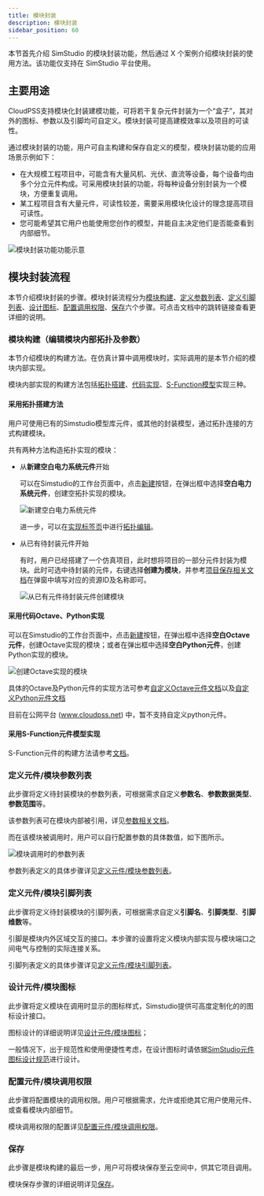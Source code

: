 ```yaml
---
title: 模块封装
description: 模块封装
sidebar_position: 60
---
```


本节首先介绍 SimStudio 的模块封装功能，然后通过 X 个案例介绍模块封装的使用方法。该功能仅支持在 SimStudio 平台使用。

## 主要用途

CloudPSS支持模块化封装建模功能，可将若干复杂元件封装为一个“盒子”，其对外的图标、参数以及引脚均可自定义。模块封装可提高建模效率以及项目的可读性。

通过模块封装的功能，用户可自主构建和保存自定义的模型，模块封装功能的应用场景示例如下：

- 在大规模工程项目中，可能含有大量风机、光伏、直流等设备，每个设备均由多个分立元件构成。可采用模块封装的功能，将每种设备分别封装为一个模块，方便重复调用。
- 某工程项目含有大量元件，可读性较差，需要采用模块化设计的理念提高项目可读性。
- 您可能希望其它用户也能使用您创作的模型，并能自主决定他们是否能查看到内部细节。

![模块封装功能功能示意](./nested.png)

## 模块封装流程

本节介绍模块封装的步骤。模块封装流程分为[模块构建](#模块构建编辑模块内部拓扑及参数)、[定义参数列表](#定义元件模块参数列表)、[定义引脚列表](#定义元件模块引脚列表)、[设计图标](#设计元件模块图标)、[配置调用权限](#配置元件模块调用权限)、[保存](#保存)六个步骤。可点击文档中的跳转链接查看更详细的说明。

### 模块构建（编辑模块内部拓扑及参数）

本节介绍模块的构建方法。在仿真计算中调用模块时，实际调用的是本节介绍的模块内部实现。

模块内部实现的构建方法包括[拓扑搭建](#采用拓扑搭建方法)、[代码实现](#采用代码octavepython实现)、[S-Function模型](#采用s-function元件模型实现)实现三种。

#### 采用拓扑搭建方法
用户可使用已有的Simstudio模型库元件，或其他的封装模型，通过拓扑连接的方式构建模块。

共有两种方法构造拓扑实现的模块：

- 从**新建空白电力系统元件**开始

    可以在Simstudio的工作台页面中，点击[新建](../../workbench/toolbar/index.md#新建)按钮，在弹出框中选择**空白电力系统元件**，创建空拓扑实现的模块。

    ![新建空白电力系统元件](./blank-component.png)

    进一步，可以在[实现标签页](../../workbench/function/design/index.md)中进行[拓扑编辑](../../workbench/function/design/edit/index.md)。

- 从已有待封装元件开始
    
    有时，用户已经搭建了一个仿真项目，此时想将项目的一部分元件封装为模块。此时可选中待封装的元件，右键选择**创建为模块**，并参考[项目保存相关文档](../../workbench/toolbar/index.md#另存为)在弹窗中填写对应的资源ID及名称即可。

    ![从已有元件待封装元件创建模块](./create-by-exist.png)

#### 采用代码Octave、Python实现

可以在Simstudio的工作台页面中，点击[新建](../../workbench/toolbar/index.md#新建)按钮，在弹出框中选择**空白Octave元件**，创建Octave实现的模块；或者在弹出框中选择**空白Python元件**，创建Python实现的模块。

![创建Octave实现的模块](./create-octave.png)

具体的Octave及Python元件的实现方法可参考[自定义Octave元件文档](../../../../emtlab/emtp-calc/self-config/octave/index.md)以及[自定义Python元件文档](../../../../emtlab/emtp-calc/self-config/python/index.md)

目前在公网平台 (www.cloudpss.net) 中，暂不支持自定义python元件。

#### 采用S-Function元件模型实现

S-Function元件的构建方法请参考[文档](../../../../emtlab/emtp-calc/self-config/s-function/index.md)。

### 定义元件/模块参数列表

此步骤将定义待封装模块的参数列表，可根据需求自定义**参数名**、**参数数据类型**、**参数范围**等。

该参数列表可在模块内部被引用，详见[参数相关文档](../parameterSystem/index.md#参数)。

而在该模块被调用时，用户可以自行配置参数的具体数值，如下图所示。

![模块调用时的参数列表](./parameter-config.png)

参数列表定义的具体步骤详见[定义元件/模块参数列表](./parameter-list/index.md)。

### 定义元件/模块引脚列表

此步骤将定义待封装模块的引脚列表，可根据需求自定义**引脚名**、**引脚类型**、**引脚维数**等。

引脚是模块内外区域交互的接口。本步骤的设置将定义模块内部实现与模块端口之间电气与控制的实际连接关系。

引脚列表定义的具体步骤详见[定义元件/模块引脚列表](./pins-list/index.md)。

### 设计元件/模块图标

此步骤将定义模块在调用时显示的图标样式，Simstudio提供可高度定制化的的图标设计接口。

图标设计的详细说明详见[设计元件/模块图标](./icon/index.md)；

一般情况下，出于规范性和使用便捷性考虑，在设计图标时请依据[SimStudio元件图标设计规范](./icon/regulations/index.md)进行设计。

### 配置元件/模块调用权限

此步骤将配置模块的调用权限。用户可根据需求，允许或拒绝其它用户使用元件、或查看模块内部细节。

模块调用权限的配置详见[配置元件/模块调用权限](./authority/index.md)。

### 保存

此步骤是模块构建的最后一步，用户可将模块保存至云空间中，供其它项目调用。

模块保存步骤的详细说明详见[保存](./save/index.md)。

